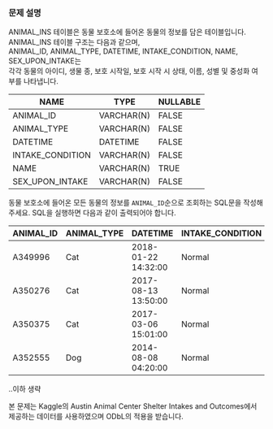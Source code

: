 ### 문제 설명
ANIMAL_INS 테이블은 동물 보호소에 들어온 동물의 정보를 담은 테이블입니다. ANIMAL_INS 테이블 구조는 다음과 같으며,  
ANIMAL_ID, ANIMAL_TYPE, DATETIME, INTAKE_CONDITION, NAME, SEX_UPON_INTAKE는  
각각 동물의 아이디, 생물 종, 보호 시작일, 보호 시작 시 상태, 이름, 성별 및 중성화 여부를 나타냅니다.

NAME |	TYPE	| NULLABLE
---|---|---
ANIMAL_ID	| VARCHAR(N)	|FALSE
ANIMAL_TYPE |	VARCHAR(N) |	FALSE
DATETIME |	DATETIME |	FALSE
INTAKE_CONDITION	| VARCHAR(N)| 	FALSE
NAME	| VARCHAR(N) |	TRUE
SEX_UPON_INTAKE| 	VARCHAR(N)	| FALSE

동물 보호소에 들어온 모든 동물의 정보를 `ANIMAL_ID`순으로 조회하는 SQL문을 작성해주세요. SQL을 실행하면 다음과 같이 출력되어야 합니다.

ANIMAL_ID	| ANIMAL_TYPE |	DATETIME|	INTAKE_CONDITION|	NAME|	SEX_UPON_INTAKE  
---|---|---|---|---|---
A349996	|Cat	|2018-01-22 14:32:00	|Normal	|Sugar	|Neutered |Male
A350276	|Cat	|2017-08-13 13:50:00	|Normal	|Jewel	|Spayed |Female
A350375	|Cat	|2017-03-06 15:01:00|	Normal	|Meo|	Neutered |Male
A352555|	Dog	|2014-08-08 04:20:00|	Normal	|Harley|	Spayed| Female
..이하 생략

본 문제는 Kaggle의 Austin Animal Center Shelter Intakes and Outcomes에서 제공하는 데이터를 사용하였으며 ODbL의 적용을 받습니다.
